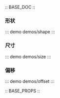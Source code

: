 :: BASE_DOC ::

### 形状

::: demo demos/shape
:::

### 尺寸

::: demo demos/size 
:::

### 偏移

::: demo demos/offset
:::

:: BASE_PROPS ::
